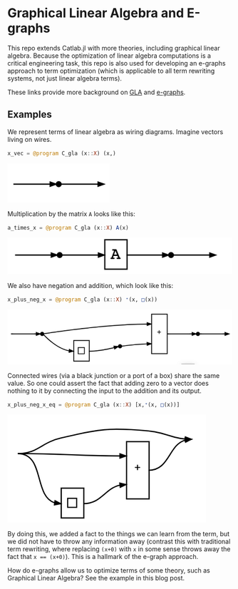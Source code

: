 # Graphical Linear Algebra and E-graphs

This repo extends Catlab.jl with more theories, including graphical linear algebra. Because the optimization of linear algebra computations is a critical engineering task, this repo is also used for developing an e-graphs approach to term optimization (which is applicable to all term rewriting systems, not just linear algebra terms).

These links provide more background on [GLA](https://graphicallinearalgebra.net/) and [e-graphs](https://docs.rs/egg/0.6.0/egg/tutorials/_01_background/index.html).

## Examples

We represent terms of linear algebra as wiring diagrams. Imagine vectors living on wires.

```julia
x_vec = @program C_gla (x::X) (x,)
```
![](img/x.png)

Multiplication by the matrix `A` looks like this:
```julia
a_times_x = @program C_gla (x::X) A(x)
```

![](img/ax.png)

We also have negation and addition, which look like this:
```julia
x_plus_neg_x = @program C_gla (x::X) ⁺(x, □(x))
```

![](img/xneg.png)


Connected wires (via a black junction or a port of a box) share the same value. So one could assert the fact that adding zero to a vector does nothing to it by connecting the input to the addition and its output.

```julia
x_plus_neg_x_eq = @program C_gla (x::X) [x,⁺(x, □(x))]
```

![](img/eq.png)


By doing this, we added a fact to the things we can learn from the term, but we did not have to throw any information away (contrast this with traditional term rewriting, where replacing `(x+0)` with `x` in some sense throws away the fact that `x == (x+0)`). This is a hallmark of the e-graph approach.

How do e-graphs allow us to optimize terms of some theory, such as Graphical Linear Algebra? See the example in this blog post.

